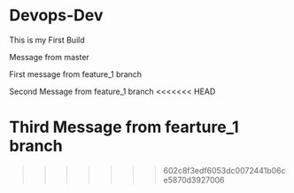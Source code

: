 # Devops-Dev

This is my First Build

Message from master

First message from feature_1 branch

Second Message from feature_1 branch
<<<<<<< HEAD

Third Message from fearture_1 branch
=======
>>>>>>> 602c8f3edf6053dc0072441b06ce5870d3927006
